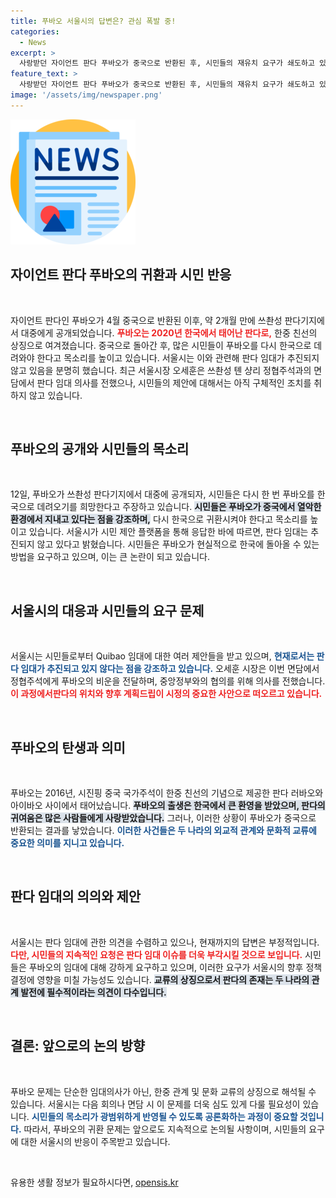 ```yaml
---
title: 푸바오 서울시의 답변은? 관심 폭발 중!
categories:
  - News
excerpt: >
  사랑받던 자이언트 판다 푸바오가 중국으로 반환된 후, 시민들의 재유치 요구가 쇄도하고 있습니다. 서울시는 판다 임대 추진은 없다고 밝혔지만, 푸바오의 귀환에 대한 열망은 커져만 가고 있습니다.
feature_text: >
  사랑받던 자이언트 판다 푸바오가 중국으로 반환된 후, 시민들의 재유치 요구가 쇄도하고 있습니다. 서울시는 판다 임대 추진은 없다고 밝혔지만, 푸바오의 귀환에 대한 열망은 커져만 가고 있습니다.
image: '/assets/img/newspaper.png'
---
```


<p><img src="/assets/img/newspaper.png" alt="kimp 속보" /></p>

<h2 data-ke-size="size26">자이언트 판다 푸바오의 귀환과 시민 반응</h2>

<p data-ke-size="size16">&nbsp;</p>

<p>자이언트 판다인 푸바오가 4월 중국으로 반환된 이후, 약 2개월 만에 쓰촨성 판다기지에서 대중에게 공개되었습니다. <b><span style="color: #ee2323;">푸바오는 2020년 한국에서 태어난 판다로,</span></b> 한중 친선의 상징으로 여겨졌습니다. 중국으로 돌아간 후, 많은 시민들이 푸바오를 다시 한국으로 데려와야 한다고 목소리를 높이고 있습니다. 서울시는 이와 관련해 판다 임대가 추진되지 않고 있음을 분명히 했습니다. 최근 서울시장 오세훈은 쓰촨성 톈 샹리 정협주석과의 면담에서 판다 임대 의사를 전했으나, 시민들의 제안에 대해서는 아직 구체적인 조치를 취하지 않고 있습니다.</p>

<p data-ke-size="size16">&nbsp;</p>

<h2 data-ke-size="size26">푸바오의 공개와 시민들의 목소리</h2>

<p data-ke-size="size16">&nbsp;</p>

<p>12일, 푸바오가 쓰촨성 판다기지에서 대중에 공개되자, 시민들은 다시 한 번 푸바오를 한국으로 데려오기를 희망한다고 주장하고 있습니다. <b><span style="background-color: #21538527;">시민들은 푸바오가 중국에서 열악한 환경에서 지내고 있다는 점을 강조하며,</span></b> 다시 한국으로 귀환시켜야 한다고 목소리를 높이고 있습니다. 서울시가 시민 제안 플랫폼을 통해 응답한 바에 따르면, 판다 임대는 추진되지 않고 있다고 밝혔습니다. 시민들은 푸바오가 현실적으로 한국에 돌아올 수 있는 방법을 요구하고 있으며, 이는 큰 논란이 되고 있습니다.</p>

<p data-ke-size="size16">&nbsp;</p>

<h2 data-ke-size="size26">서울시의 대응과 시민들의 요구 문제</h2>

<p data-ke-size="size16">&nbsp;</p>

<p>서울시는 시민들로부터 Quibao 임대에 대한 여러 제안들을 받고 있으며, <b><span style="color: #1a5490;">현재로서는 판다 임대가 추진되고 있지 않다는 점을 강조하고 있습니다.</span></b> 오세훈 시장은 이번 면담에서 정협주석에게 푸바오의 비운을 전달하며, 중앙정부와의 협의를 위해 의사를 전했습니다. <b><span style="color: #ee2323;">이 과정에서판다의 위치와 향후 계획드립이 시정의 중요한 사안으로 떠오르고 있습니다.</span></b> </p>

<p data-ke-size="size16">&nbsp;</p>

<h2 data-ke-size="size26">푸바오의 탄생과 의미</h2>

<p data-ke-size="size16">&nbsp;</p>

<p>푸바오는 2016년, 시진핑 중국 국가주석이 한중 친선의 기념으로 제공한 판다 러바오와 아이바오 사이에서 태어났습니다. <b><span style="background-color: #21538527;">푸바오의 출생은 한국에서 큰 환영을 받았으며, 판다의 귀여움은 많은 사람들에게 사랑받았습니다.</span></b> 그러나, 이러한 상황이 푸바오가 중국으로 반환되는 결과를 낳았습니다. <b><span style="color: #1a5490;">이러한 사건들은 두 나라의 외교적 관계와 문화적 교류에 중요한 의미를 지니고 있습니다.</span></b> </p>

<p data-ke-size="size16">&nbsp;</p>

<h2 data-ke-size="size26">판다 임대의 의의와 제안</h2>

<p data-ke-size="size16">&nbsp;</p>

<p>서울시는 판다 임대에 관한 의견을 수렴하고 있으나, 현재까지의 답변은 부정적입니다. <b><span style="color: #ee2323;">다만, 시민들의 지속적인 요청은 판다 임대 이슈를 더욱 부각시킬 것으로 보입니다.</span></b> 시민들은 푸바오의 임대에 대해 강하게 요구하고 있으며, 이러한 요구가 서울시의 향후 정책 결정에 영향을 미칠 가능성도 있습니다. <b><span style="background-color: #21538527;">교류의 상징으로서 판다의 존재는 두 나라의 관계 발전에 필수적이라는 의견이 다수입니다.</span></b></p>

<p data-ke-size="size16">&nbsp;</p>

<h2 data-ke-size="size26">결론: 앞으로의 논의 방향</h2>

<p data-ke-size="size16">&nbsp;</p>

<p>푸바오 문제는 단순한 임대의사가 아닌, 한중 관계 및 문화 교류의 상징으로 해석될 수 있습니다. 서울시는 다음 회의나 면담 시 이 문제를 더욱 심도 있게 다룰 필요성이 있습니다. <b><span style="color: #1a5490;">시민들의 목소리가 광범위하게 반영될 수 있도록 공론화하는 과정이 중요할 것입니다.</span></b> 따라서, 푸바오의 귀환 문제는 앞으로도 지속적으로 논의될 사항이며, 시민들의 요구에 대한 서울시의 반응이 주목받고 있습니다.</p>

<p data-ke-size="size16">&nbsp;</p>
유용한 생활 정보가 필요하시다면, <a href="https://opensis.kr" rel="dofollow">opensis.kr</a>


